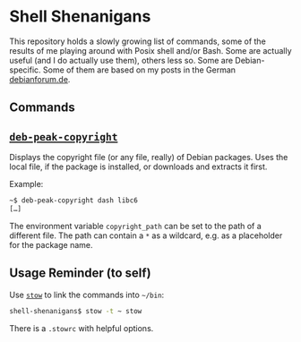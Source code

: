 # Shell Shenanigans
This repository holds a slowly growing list of commands, some of the results of
me playing around with Posix shell and/or Bash. Some are actually useful (and I
do actually use them), others less so. Some are Debian-specific. Some of them
are based on my posts in the German [debianforum.de](https://debianforum.de/).

## Commands

## [`deb-peak-copyright`](/deb-peak-copyright)
Displays the copyright file (or any file, really) of Debian packages. Uses the
local file, if the package is installed, or downloads and extracts it first.

Example:
```sh
~$ deb-peak-copyright dash libc6
[…]
```
The environment variable `copyright_path` can be set to the path of a different
file. The path can contain a `*` as a wildcard, e.g. as a placeholder for the
package name.

## Usage Reminder (to self)
Use [`stow`](https://www.gnu.org/software/stow/) to link the commands into `~/bin`:
```sh
shell-shenanigans$ stow -t ~ stow
```
There is a `.stowrc` with helpful options.
